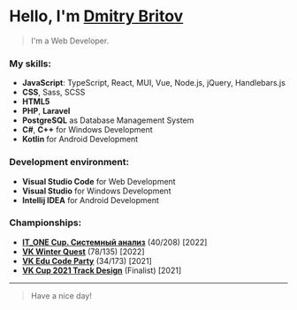 # Hello, I'm [Dmitry Britov][web]
> I'm a Web Developer.

### My skills:

- **JavaScript**: TypeScript, React, MUI, Vue, Node.js, jQuery, Handlebars.js
- **CSS**, Sass, SCSS
- **HTML5**
- **PHP**, **Laravel**
- **PostgreSQL** as Database Management System
- **C#**, **C++** for Windows Development
- **Kotlin** for Android Development

### Development environment:

- **Visual Studio Code** for Web Development
- **Visual Studio** for Windows Development
- **Intellij IDEA** for Android Development

### Championships:
- **[IT_ONE Cup. Системный анализ][championship-1]** (40/208) [2022]
- **[VK Winter Quest][championship-2]** (78/135) [2022]
- **[VK Edu Code Party][championship-3]** (34/173) [2021]
- **[VK Cup 2021 Track Design][championship-4]** (Finalist) [2021]
__________
> Have a nice day!

[web]: https://kenclaron.github.io
[championship-1]: https://cups.online/ru/results/itonecup?period=past&roundId=662&round_id=662
[championship-2]: https://cups.online/ru/results/vkwinterquest?page=3&pageSize=36&period=past&roundId=659
[championship-3]: https://cups.online/ru/results/vkeducodeparty?page=4&period=past&roundId=657
[championship-4]: https://vk.com/vkteam?w=wall-147415323_10535

